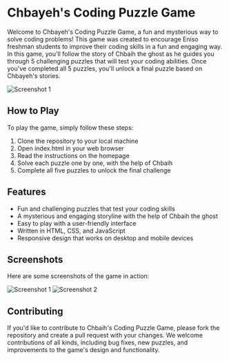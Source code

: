 
 # Chbayeh's Coding Puzzle Game

Welcome to Chbayeh's Coding Puzzle Game, a fun and mysterious way to solve coding problems! This game was created to encourage Eniso freshman students to improve their coding skills in a fun and engaging way. In this game, you'll follow the story of Chbaih the ghost as he guides you through 5 challenging puzzles that will test your coding abilities. Once you've completed all 5 puzzles, you'll unlock a final puzzle based on Chbayeh's stories.

![Screenshot 1](/path/to/Chbayeh.png)

## How to Play
To play the game, simply follow these steps:

1. Clone the repository to your local machine
2. Open index.html in your web browser
3. Read the instructions on the homepage
4. Solve each puzzle one by one, with the help of Chbaih
5. Complete all five puzzles to unlock the final challenge


## Features
- Fun and challenging puzzles that test your coding skills
- A mysterious and engaging storyline with the help of Chbaih the ghost
- Easy to play with a user-friendly interface
- Written in HTML, CSS, and JavaScript
- Responsive design that works on desktop and mobile devices

## Screenshots

Here are some screenshots of the game in action:

![Screenshot 1](/path/to/puzzle4.png)
![Screenshot 2](/path/to/acmpuzzle.png)

## Contributing

If you'd like to contribute to Chbaih's Coding Puzzle Game, please fork the repository and create a pull request with your changes. We welcome contributions of all kinds, including bug fixes, new puzzles, and improvements to the game's design and functionality.


